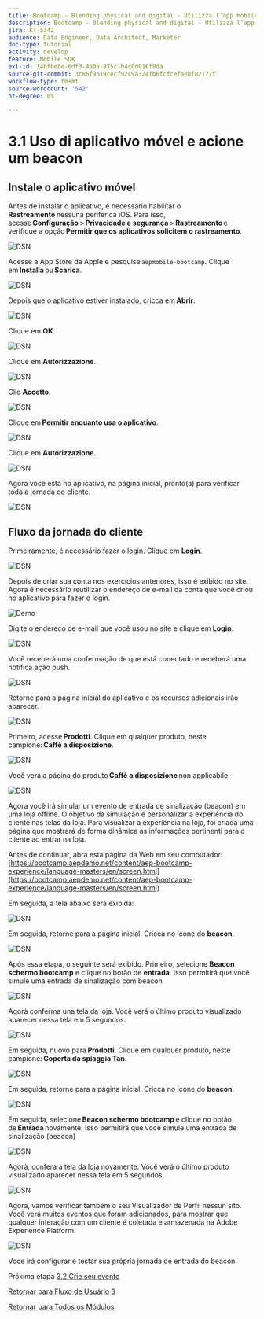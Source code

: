 ```yaml
---
title: Bootcamp - Blending physical and digital - Utilizza l’app mobile e attiva un ingresso beacon - Brasile
description: Bootcamp - Blending physical and digital - Utilizza l’app mobile e attiva un ingresso beacon - Brasile
jira: KT-5342
audience: Data Engineer, Data Architect, Marketer
doc-type: tutorial
activity: develop
feature: Mobile SDK
exl-id: 14bfbebe-6df3-4a0e-875c-b4c0d016f8da
source-git-commit: 3c86f9b19cecf92c9a324fb6fcfcefaebf82177f
workflow-type: tm+mt
source-wordcount: '542'
ht-degree: 0%

---
```


# 3.1 Uso di aplicativo móvel e acione um beacon

## Instale o aplicativo móvel

Antes de instalar o aplicativo, é necessário habilitar o **Rastreamento** nessuna periferica iOS. Para isso, acesse **Configuração** > **Privacidade e segurança** > **Rastreamento** e verifique a opção **Permitir que os aplicativos solicitem o rastreamento**.

![DSN](./../uc3/images/app4.png)

Acesse a App Store da Apple e pesquise `aepmobile-bootcamp`. Clique em **Installa** ou **Scarica**.

![DSN](./../uc3/images/app1.png)

Depois que o aplicativo estiver instalado, cricca em **Abrir**.

![DSN](./../uc3/images/app2.png)

Clique em **OK**.

![DSN](./../uc3/images/app9.png)

Clique em **Autorizzazione**.

![DSN](./../uc3/images/app3.png)

Clic **Accetto**.

![DSN](./../uc3/images/app7.png)

Clique em **Permitir enquanto usa o aplicativo**.

![DSN](./../uc3/images/app8.png)

Clique em **Autorizzazione**.

![DSN](./../uc3/images/app5.png)

Agora você está no aplicativo, na página inicial, pronto(a) para verificar toda a jornada do cliente.

![DSN](./../uc3/images/app12.png)

## Fluxo da jornada do cliente

Primeiramente, é necessário fazer o login. Clique em **Login**.

![DSN](./images/app13.png)

Depois de criar sua conta nos exercícios anteriores, isso é exibido no site. Agora é necessário reutilizar o endereço de e-mail da conta que você criou no aplicativo para fazer o login.

![Demo](./images/pv1.png)

Digite o endereço de e-mail que você usou no site e clique em **Login**.

![DSN](./images/app14.png)

Você receberá uma confermação de que está conectado e receberá uma notifica ação push.

![DSN](./images/app15.png)

Retorne para a página inicial do aplicativo e os recursos adicionais irão aparecer.

![DSN](./images/app17.png)

Primeiro, acesse **Prodotti**. Clique em qualquer produto, neste campione: **Caffè a disposizione**.

![DSN](./images/app19.png)

Você verá a página do produto **Caffè a disposizione** non applicabile.

![DSN](./images/app20.png)

Agora você irá simular um evento de entrada de sinalização (beacon) em uma loja offline. O objetivo da simulação é personalizar a experiência do cliente nas telas da loja. Para visualizar a experiência na loja, foi criada uma página que mostrará de forma dinâmica as informações pertinenti para o cliente ao entrar na loja.

Antes de continuar, abra esta página da Web em seu computador: [https://bootcamp.aepdemo.net/content/aep-bootcamp-experience/language-masters/en/screen.html](https://bootcamp.aepdemo.net/content/aep-bootcamp-experience/language-masters/en/screen.html)

Em seguida, a tela abaixo será exibida:

![DSN](./images/screen1.png)

Em seguida, retorne para a página inicial. Cricca no ícone do **beacon**.

![DSN](./images/app23.png)

Após essa etapa, o seguinte será exibido. Primeiro, selecione **Beacon schermo bootcamp** e clique no botão de **entrada**. Isso permitirá que você simule uma entrada de sinalização com beacon

![DSN](./images/app21.png)

Agorà conferma una tela da loja. Você verá o último produto visualizado aparecer nessa tela em 5 segundos.

![DSN](./images/screen2.png)

Em seguida, nuovo para **Prodotti**. Clique em qualquer produto, neste campione: **Coperta da spiaggia Tan**.

![DSN](./images/app22.png)

Em seguida, retorne para a página inicial. Cricca no ícone do **beacon**.

![DSN](./images/app23.png)

Em seguida, selecione **Beacon schermo bootcamp** e clique no botão de **Entrada** novamente. Isso permitirá que você simule uma entrada de sinalização (beacon)

![DSN](./images/app21.png)

Agorà, confera a tela da loja novamente. Você verá o último produto visualizado aparecer nessa tela em 5 segundos.

![DSN](./images/screen3.png)

Agora, vamos verificar também o seu Visualizador de Perfil nessun sito. Você verá muitos eventos que foram adicionados, para mostrar que qualquer interação com um cliente é coletada e armazenada na Adobe Experience Platform.

![DSN](./images/screen4.png)

Voce irá configurar e testar sua própria jornada de entrada do beacon.

Próxima etapa [3.2 Crie seu evento](./ex2.md)

[Retornar para Fluxo de Usuário 3](./uc3.md)

[Retornar para Todos os Módulos](../../overview.md)
